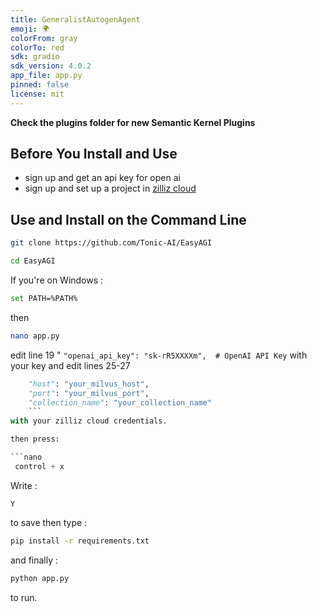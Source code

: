 ```yaml
---
title: GeneralistAutogenAgent
emoji: 🌍
colorFrom: gray
colorTo: red
sdk: gradio
sdk_version: 4.0.2
app_file: app.py
pinned: false
license: mit
---
```


**Check the plugins folder for new Semantic Kernel Plugins**

## Before You Install and Use

- sign up and get an api key for open ai
- sign up and set up a project in [zilliz cloud](https://cloud.zilliz.com/)

## Use and Install on the Command Line

```bash
git clone https://github.com/Tonic-AI/EasyAGI
```

```bash
cd EasyAGI
```

If you're on Windows :

```bash
set PATH=%PATH%
```
then 

```bash
nano app.py
```

edit line 19 "    ```"openai_api_key": "sk-rR5XXXXm",  # OpenAI API Key``` with your key
and edit lines 25-27 
```python    
    "host": "your_milvus_host",
    "port": "your_milvus_port",
    "collection_name": "your_collection_name"
    ```
with your zilliz cloud credentials. 

then press:

```nano
 control + x
```

Write :

```nano
Y
```

to save then type :

```bash
pip install -r requirements.txt
```

and finally :

```bash
python app.py
```
to run.
